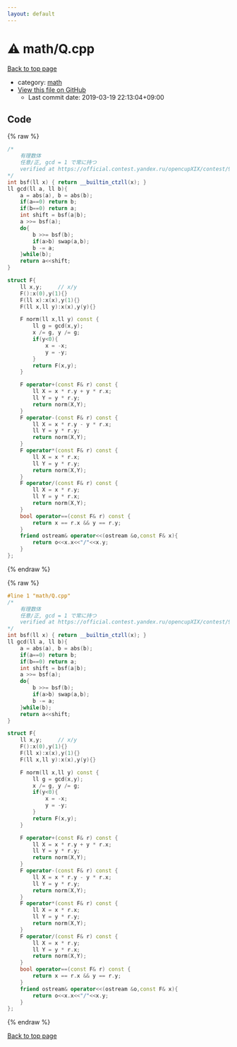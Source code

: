 ```yaml
---
layout: default
---
```


<!-- mathjax config similar to math.stackexchange -->
<script type="text/javascript" async
  src="https://cdnjs.cloudflare.com/ajax/libs/mathjax/2.7.5/MathJax.js?config=TeX-MML-AM_CHTML">
</script>
<script type="text/x-mathjax-config">
  MathJax.Hub.Config({
    TeX: { equationNumbers: { autoNumber: "AMS" }},
    tex2jax: {
      inlineMath: [ ['$','$'] ],
      processEscapes: true
    },
    "HTML-CSS": { matchFontHeight: false },
    displayAlign: "left",
    displayIndent: "2em"
  });
</script>

<script type="text/javascript" src="https://cdnjs.cloudflare.com/ajax/libs/jquery/3.4.1/jquery.min.js"></script>
<script src="https://cdn.jsdelivr.net/npm/jquery-balloon-js@1.1.2/jquery.balloon.min.js" integrity="sha256-ZEYs9VrgAeNuPvs15E39OsyOJaIkXEEt10fzxJ20+2I=" crossorigin="anonymous"></script>
<script type="text/javascript" src="../../assets/js/copy-button.js"></script>
<link rel="stylesheet" href="../../assets/css/copy-button.css" />


# :warning: math/Q.cpp

<a href="../../index.html">Back to top page</a>

* category: <a href="../../index.html#7e676e9e663beb40fd133f5ee24487c2">math</a>
* <a href="{{ site.github.repository_url }}/blob/master/math/Q.cpp">View this file on GitHub</a>
    - Last commit date: 2019-03-19 22:13:04+09:00




## Code

<a id="unbundled"></a>
{% raw %}
```cpp
/*
	有理数体
	任意/正, gcd = 1 で常に持つ
	verified at https://official.contest.yandex.ru/opencupXIX/contest/9262/problems/K (Q上で連立方程式)
*/
int bsf(ll x) { return __builtin_ctzll(x); } 
ll gcd(ll a, ll b){
	a = abs(a), b = abs(b);
	if(a==0) return b;
	if(b==0) return a;
	int shift = bsf(a|b);
	a >>= bsf(a);
	do{
		b >>= bsf(b);
		if(a>b) swap(a,b);
		b -= a;
	}while(b);
	return a<<shift;
}

struct F{
	ll x,y;		// x/y
	F():x(0),y(1){}
	F(ll x):x(x),y(1){}
	F(ll x,ll y):x(x),y(y){}

	F norm(ll x,ll y) const {
		ll g = gcd(x,y);
		x /= g, y /= g;
		if(y<0){
			x = -x;
			y = -y;
		}
		return F(x,y);
	}

	F operator+(const F& r) const {
		ll X = x * r.y + y * r.x;
		ll Y = y * r.y;
		return norm(X,Y);
	}
	F operator-(const F& r) const {
		ll X = x * r.y - y * r.x;
		ll Y = y * r.y;
		return norm(X,Y);
	}
	F operator*(const F& r) const {
		ll X = x * r.x;
		ll Y = y * r.y;
		return norm(X,Y);
	}
	F operator/(const F& r) const {
		ll X = x * r.y;
		ll Y = y * r.x;
		return norm(X,Y);
	}
	bool operator==(const F& r) const {
		return x == r.x && y == r.y;
	}
	friend ostream& operator<<(ostream &o,const F& x){
		return o<<x.x<<"/"<<x.y;
	}
};

```
{% endraw %}

<a id="bundled"></a>
{% raw %}
```cpp
#line 1 "math/Q.cpp"
/*
	有理数体
	任意/正, gcd = 1 で常に持つ
	verified at https://official.contest.yandex.ru/opencupXIX/contest/9262/problems/K (Q上で連立方程式)
*/
int bsf(ll x) { return __builtin_ctzll(x); } 
ll gcd(ll a, ll b){
	a = abs(a), b = abs(b);
	if(a==0) return b;
	if(b==0) return a;
	int shift = bsf(a|b);
	a >>= bsf(a);
	do{
		b >>= bsf(b);
		if(a>b) swap(a,b);
		b -= a;
	}while(b);
	return a<<shift;
}

struct F{
	ll x,y;		// x/y
	F():x(0),y(1){}
	F(ll x):x(x),y(1){}
	F(ll x,ll y):x(x),y(y){}

	F norm(ll x,ll y) const {
		ll g = gcd(x,y);
		x /= g, y /= g;
		if(y<0){
			x = -x;
			y = -y;
		}
		return F(x,y);
	}

	F operator+(const F& r) const {
		ll X = x * r.y + y * r.x;
		ll Y = y * r.y;
		return norm(X,Y);
	}
	F operator-(const F& r) const {
		ll X = x * r.y - y * r.x;
		ll Y = y * r.y;
		return norm(X,Y);
	}
	F operator*(const F& r) const {
		ll X = x * r.x;
		ll Y = y * r.y;
		return norm(X,Y);
	}
	F operator/(const F& r) const {
		ll X = x * r.y;
		ll Y = y * r.x;
		return norm(X,Y);
	}
	bool operator==(const F& r) const {
		return x == r.x && y == r.y;
	}
	friend ostream& operator<<(ostream &o,const F& x){
		return o<<x.x<<"/"<<x.y;
	}
};

```
{% endraw %}

<a href="../../index.html">Back to top page</a>

